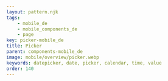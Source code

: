 ```yaml
---
layout: pattern.njk
tags: 
    - mobile_de
    - mobile_components_de
    - page
key: picker-mobile_de
title: Picker
parent: components-mobile_de
image: mobile/overview/picker.webp
keywords: datepicker, date, picker, calendar, time, value
order: 140
---
```


